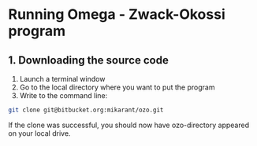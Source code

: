 # Running Omega - Zwack-Okossi program


## 1. Downloading the source code


1. Launch a terminal window
2. Go to the local directory where you want to put the program
3. Write to the command line:
```sh
git clone git@bitbucket.org:mikarant/ozo.git
```
If the clone was successful, you should now have ozo-directory appeared on your local drive.